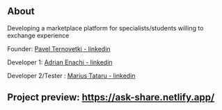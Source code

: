 ## About

Developing a marketplace platform for specialists/students willing to exchange experience 

Founder: [Pavel Ternovetki - linkedin](https://www.linkedin.com/in/pavel-ternove%C8%9Bki-9b7bb5182/) 

Developer 1: [Adrian Enachi - linkedin](https://www.linkedin.com/in/adrian-enachi-314955205/) 

Developer 2/Tester : [Marius Tataru - linkedin](https://www.linkedin.com/in/marius-tataru-b5391a175/) 
 
## Project preview: https://ask-share.netlify.app/


